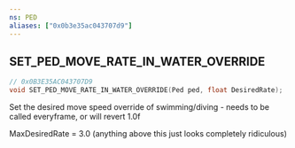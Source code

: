 ```yaml
---
ns: PED
aliases: ["0x0b3e35ac043707d9"]
---
```

## SET_PED_MOVE_RATE_IN_WATER_OVERRIDE

```c
// 0x0B3E35AC043707D9
void SET_PED_MOVE_RATE_IN_WATER_OVERRIDE(Ped ped, float DesiredRate);
```

Set the desired move speed override of swimming/diving - needs to be called everyframe, or will revert 1.0f

MaxDesiredRate = 3.0 (anything above this just looks completely ridiculous)

